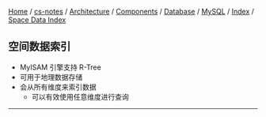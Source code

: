 [Home](https://mengxianbin.github.io) /
[cs-notes](https://mengxianbin.github.io/cs-notes/site) /
[Architecture](https://mengxianbin.github.io/cs-notes/site/Architecture) /
[Components](https://mengxianbin.github.io/cs-notes/site/Architecture/Components) /
[Database](https://mengxianbin.github.io/cs-notes/site/Architecture/Components/Database) /
[MySQL](https://mengxianbin.github.io/cs-notes/site/Architecture/Components/Database/MySQL) /
[Index](https://mengxianbin.github.io/cs-notes/site/Architecture/Components/Database/MySQL/Index) /
[Space Data Index](https://mengxianbin.github.io/cs-notes/site/Architecture/Components/Database/MySQL/Index/Space%20Data%20Index)

## 空间数据索引

* MyISAM 引擎支持 R-Tree
* 可用于地理数据存储
* 会从所有维度来索引数据
    * 可以有效使用任意维度进行查询

---
